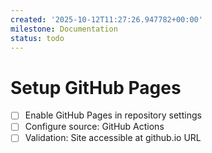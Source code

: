 ```yaml
---
created: '2025-10-12T11:27:26.947782+00:00'
milestone: Documentation
status: todo
---
```


# Setup GitHub Pages

- [ ] Enable GitHub Pages in repository settings
- [ ] Configure source: GitHub Actions
- [ ] Validation: Site accessible at github.io URL

